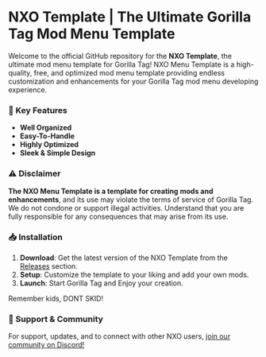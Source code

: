 # NXO Template | The Ultimate Gorilla Tag Mod Menu Template

Welcome to the official GitHub repository for the **NXO Template**, the ultimate mod menu template for Gorilla Tag! NXO Menu Template is a high-quality, free, and optimized mod menu template providing endless customization and enhancements for your Gorilla Tag mod menu developing experience.

### 🚀 Key Features

- **Well Organized**
- **Easy-To-Handle**
- **Highly Optimized**
- **Sleek & Simple Design**

### ⚠️ Disclaimer

**The NXO Menu Template is a template for creating mods and enhancements**, and its use may violate the terms of service of Gorilla Tag. We do not condone or support illegal activities. Understand that you are fully responsible for any consequences that may arise from its use.

### 📥 Installation

1. **Download**: Get the latest version of the NXO Template from the [Releases](https://github.com/CreeperLogMat/NXO-Menu-Template/releases) section.
3. **Setup**: Customize the template to your liking and add your own mods.
3. **Launch**: Start Gorilla Tag and Enjoy your creation.

Remember kids, DONT SKID!

### 💬 Support & Community

For support, updates, and to connect with other NXO users, [join our community on Discord!](https://discord.gg/BD5pJHtwmQ)
